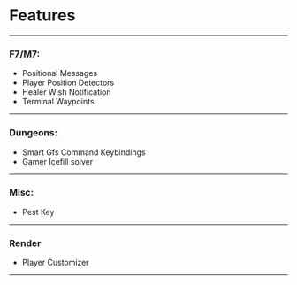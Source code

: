 # Features

--------
### F7/M7:
- Positional Messages
- Player Position Detectors
- Healer Wish Notification
- Terminal Waypoints
- -----
### Dungeons:
- Smart Gfs Command Keybindings
- Gamer Icefill solver
----
### Misc:
- Pest Key

----
### Render
- Player Customizer

----
